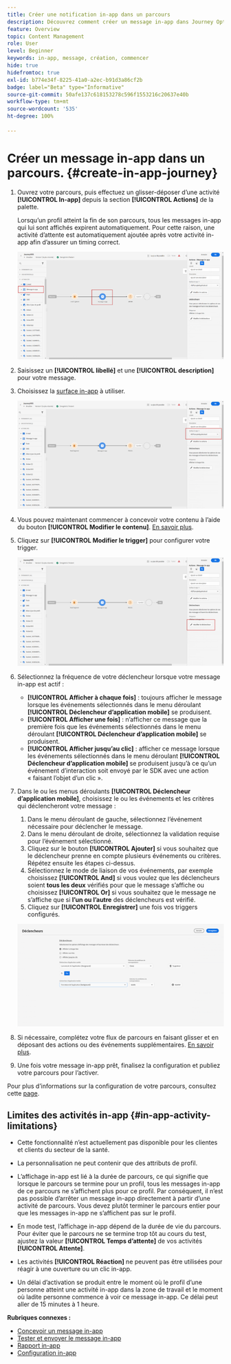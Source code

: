 ```yaml
---
title: Créer une notification in-app dans un parcours
description: Découvrez comment créer un message in-app dans Journey Optimizer
feature: Overview
topic: Content Management
role: User
level: Beginner
keywords: in-app, message, création, commencer
hide: true
hidefromtoc: true
exl-id: b774e34f-8225-41a0-a2ec-b91d3a86cf2b
badge: label="Beta" type="Informative"
source-git-commit: 50afe137c618153278c596f1553216c20637e40b
workflow-type: tm+mt
source-wordcount: '535'
ht-degree: 100%

---
```


# Créer un message in-app dans un parcours. {#create-in-app-journey}

1. Ouvrez votre parcours, puis effectuez un glisser-déposer d’une activité **[!UICONTROL In-app]** depuis la section **[!UICONTROL Actions]** de la palette.

   Lorsqu’un profil atteint la fin de son parcours, tous les messages in-app qui lui sont affichés expirent automatiquement. Pour cette raison, une activité d’attente est automatiquement ajoutée après votre activité in-app afin d’assurer un timing correct.

   ![](assets/in_app_journey_1.png)

1. Saisissez un **[!UICONTROL libellé]** et une **[!UICONTROL description]** pour votre message.

1. Choisissez la [surface in-app](inapp-configuration.md) à utiliser.

   ![](assets/in_app_journey_2.png)

1. Vous pouvez maintenant commencer à concevoir votre contenu à l’aide du bouton **[!UICONTROL Modifier le contenu]**. [En savoir plus](design-in-app.md).

1. Cliquez sur **[!UICONTROL Modifier le trigger]** pour configurer votre trigger.

   ![](assets/in_app_journey_4.png)

1. Sélectionnez la fréquence de votre déclencheur lorsque votre message in-app est actif :

   * **[!UICONTROL Afficher à chaque fois]** : toujours afficher le message lorsque les événements sélectionnés dans le menu déroulant **[!UICONTROL Déclencheur d’application mobile]** se produisent.
   * **[!UICONTROL Afficher une fois]** : n’afficher ce message que la première fois que les événements sélectionnés dans le menu déroulant **[!UICONTROL Déclencheur d’application mobile]** se produisent.
   * **[!UICONTROL Afficher jusqu’au clic]** : afficher ce message lorsque les événements sélectionnés dans le menu déroulant **[!UICONTROL Déclencheur d’application mobile]** se produisent jusqu’à ce qu’un événement d’interaction soit envoyé par le SDK avec une action « faisant l’objet d’un clic ».

1. Dans le ou les menus déroulants **[!UICONTROL Déclencheur d’application mobile]**, choisissez le ou les événements et les critères qui déclencheront votre message :

   1. Dans le menu déroulant de gauche, sélectionnez l’événement nécessaire pour déclencher le message.
   1. Dans le menu déroulant de droite, sélectionnez la validation requise pour l’événement sélectionné.
   1. Cliquez sur le bouton **[!UICONTROL Ajouter]** si vous souhaitez que le déclencheur prenne en compte plusieurs événements ou critères. Répétez ensuite les étapes ci-dessus.
   1. Sélectionnez le mode de liaison de vos événements, par exemple choisissez **[!UICONTROL And]** si vous voulez que les déclencheurs soient **tous les deux** vérifiés pour que le message s’affiche ou choisissez **[!UICONTROL Or]** si vous souhaitez que le message ne s’affiche que si **l’un ou l’autre** des déclencheurs est vérifié.
   1. Cliquez sur **[!UICONTROL Enregistrer]** une fois vos triggers configurés.

   ![](assets/in_app_journey_3.png)

1. Si nécessaire, complétez votre flux de parcours en faisant glisser et en déposant des actions ou des événements supplémentaires. [En savoir plus](../building-journeys/about-journey-activities.md).

1. Une fois votre message in-app prêt, finalisez la configuration et publiez votre parcours pour l’activer.

Pour plus d’informations sur la configuration de votre parcours, consultez cette [page](../building-journeys/journey-gs.md).

## Limites des activités in-app {#in-app-activity-limitations}

* Cette fonctionnalité n’est actuellement pas disponible pour les clientes et clients du secteur de la santé.

* La personnalisation ne peut contenir que des attributs de profil.

* L’affichage in-app est lié à la durée de parcours, ce qui signifie que lorsque le parcours se termine pour un profil, tous les messages in-app de ce parcours ne s’affichent plus pour ce profil.  Par conséquent, il n’est pas possible d’arrêter un message in-app directement à partir d’une activité de parcours. Vous devez plutôt terminer le parcours entier pour que les messages in-app ne s’affichent pas sur le profil.

* En mode test, l’affichage in-app dépend de la durée de vie du parcours. Pour éviter que le parcours ne se termine trop tôt au cours du test, ajustez la valeur **[!UICONTROL Temps d’attente]** de vos activités **[!UICONTROL Attente]**.

* Les activités **[!UICONTROL Réaction]** ne peuvent pas être utilisées pour réagir à une ouverture ou un clic in-app.

* Un délai d’activation se produit entre le moment où le profil d’une personne atteint une activité in-app dans la zone de travail et le moment où ladite personne commence à voir ce message in-app. Ce délai peut aller de 15 minutes à 1 heure.

**Rubriques connexes :**

* [Concevoir un message in-app](design-in-app.md)
* [Tester et envoyer le message in-app](send-in-app.md)
* [Rapport in-app](../reports/campaign-global-report.md#inapp-report)
* [Configuration in-app](inapp-configuration.md)
